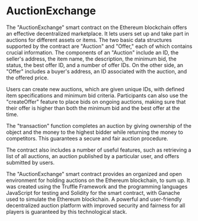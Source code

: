 # AuctionExchange

The "AuctionExchange" smart contract on the Ethereum blockchain offers an effective decentralized marketplace. It lets users set up and take part in auctions for different assets or items. The two basic data structures supported by the contract are "Auction" and "Offer," each of which contains crucial information. The components of an "Auction" include an ID, the seller's address, the item name, the description, the minimum bid, the status, the best offer ID, and a number of offer IDs. On the other side, an "Offer" includes a buyer's address, an ID associated with the auction, and the offered price.

Users can create new auctions, which are given unique IDs, with defined item specifications and minimum bid criteria. Participants can also use the "createOffer" feature to place bids on ongoing auctions, making sure that their offer is higher than both the minimum bid and the best offer at the time.

The "transaction" function completes an auction by giving ownership of the object and the money to the highest bidder while returning the money to competitors. This guarantees a secure and fair auction procedure.

The contract also includes a number of useful features, such as retrieving a list of all auctions, an auction published by a particular user, and offers submitted by users.

The "AuctionExchange" smart contract provides an organized and open environment for holding auctions on the Ethereum blockchain, to sum up. It was created using the Truffle Framework and the programming languages JavaScript for testing and Solidity for the smart contract, with Ganache used to simulate the Ethereum blockchain. A powerful and user-friendly decentralized auction platform with improved security and fairness for all players is guaranteed by this technological stack.
